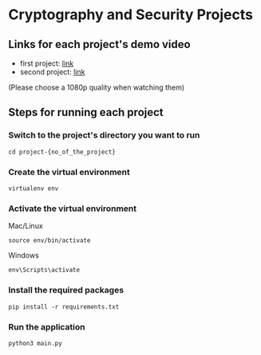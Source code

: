 # Cryptography and Security Projects

## Links for each project's demo video

- first project: [link](https://drive.google.com/file/d/1nNVKSwN2l-msLzL5KThIGhydzQKvubyo/view?usp=sharing)
- second project: [link](https://drive.google.com/file/d/1rkVWLVPkqjFpSLKR78BMJeizgoRvGO5t/view?usp=sharing)

(Please choose a 1080p quality when watching them)

## Steps for running each project

### Switch to the project's directory you want to run

```(bash)
cd project-{no_of_the_project}
```

### Create the virtual environment

```(bash)
virtualenv env
```

### Activate the virtual environment

Mac/Linux

```(bash)
source env/bin/activate
```

Windows

```(bash)
env\Scripts\activate
```

### Install the required packages

```(bash)
pip install -r requirements.txt
```

### Run the application

```(bash)
python3 main.py
```
